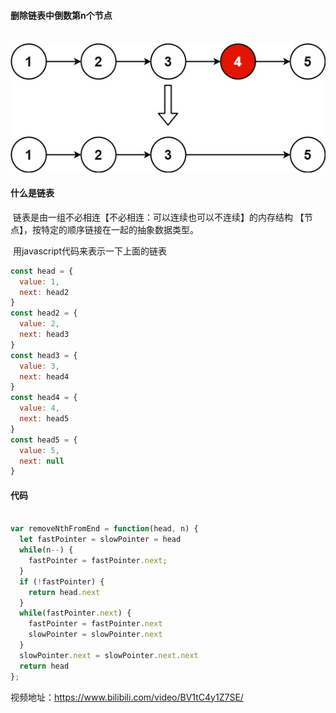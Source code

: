 #### 删除链表中倒数第n个节点

​	![tupian](./1.jpeg)	

#### 什么是链表

​	链表是由一组不必相连【不必相连：可以连续也可以不连续】的内存结构 【节点】，按特定的顺序链接在一起的抽象数据类型。

​	用javascript代码来表示一下上面的链表

```js
const head = {
  value: 1,
  next: head2
}
const head2 = {
  value: 2,
  next: head3
}
const head3 = {
  value: 3,
  next: head4
}
const head4 = {
  value: 4,
  next: head5
}
const head5 = {
  value: 5,
  next: null
}
```

#### 代码

```js

var removeNthFromEnd = function(head, n) {
  let fastPointer = slowPointer = head
  while(n--) {
    fastPointer = fastPointer.next;
  }
  if (!fastPointer) {
    return head.next
  }
  while(fastPointer.next) {
    fastPointer = fastPointer.next
    slowPointer = slowPointer.next
  }
  slowPointer.next = slowPointer.next.next
  return head
};

```

视频地址：https://www.bilibili.com/video/BV1tC4y1Z7SE/